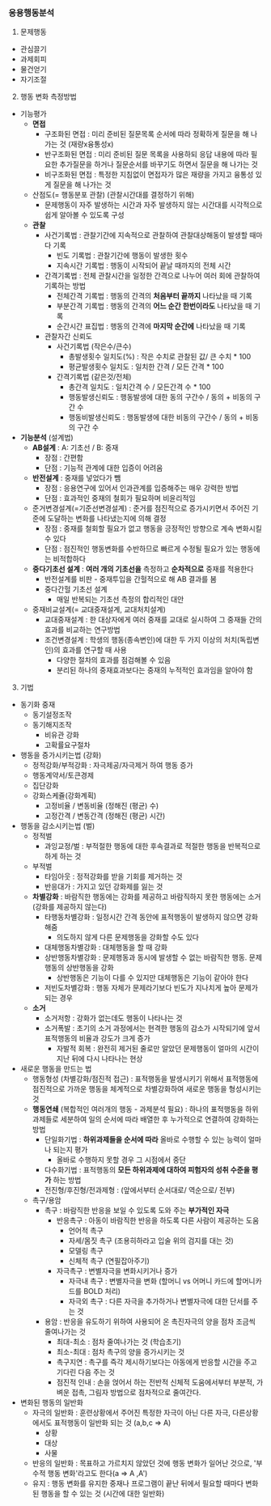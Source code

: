 ### 응용행동분석

1. 문제행동
  - 관심끌기
  - 과제회피
  - 물건얻기
  - 자기조절

2. 행동 변화 측정방법
  - 기능평가
    - **면접**
      - 구조화된 면접 : 미리 준비된 질문목록 순서에 따라 정확하게 질문을 해 나가는 것 (재량x융통성x)
      - 반구조화된 면접 : 미리 준비된 질문 목록을 사용하되 응답 내용에 따라 필요한 추가질문을 하거나 질문순서를 바꾸기도 하면서 질문을 해 나가는 것
      - 비구조화된 면접 : 특정한 지침없이 면접자가 많은 재량을 가지고 융통성 있게 질문을 해 나가는 것
    - 산점도(= 행동분포 관찰) (관찰시간대를 결정하기 위해)
      - 문제행동이 자주 발생하는 시간과 자주 발생하지 않는 시간대를 시각적으로 쉽게 알아볼 수 있도록 구성
    - **관찰**
      - 사건기록법 : 관찰기간에 지속적으로 관찰하여 관찰대상해동이 발생할 때마다 기록
        - 빈도 기록법 : 관찰기간에 행동이 발생한 횟수
        - 지속시간 기록법 : 행동이 시작되어 끝날 때까지의 전체 시간
      - 간격기록법 : 전체 관찰시간을 일정한 간격으로 나누어 여러 회에 관찰하여 기록하는 방법
        - 전체간격 기록법 : 행동의 간격의 **처음부터 끝까지** 나타났을 때 기록
        - 부분간격 기록법 : 행동의 간격의 **어느 순간 한번이라도** 나타났을 때 기록
        - 순간시간 표집법 : 행동의 간격에 **마지막 순간에** 나타났을 때 기록
      - 관찰자간 신뢰도
        - 사건기록법 (작은수/큰수)
          - 총발생횟수 일치도(%) : 작은 수치로 관찰된 값/ 큰 수치 * 100
          - 평균발생횟수 일치도 : 일치한 간격 / 모든 간격 * 100
        - 간격기록법 (같은것/전체)
          - 총간격 일치도 : 일치간격 수 / 모든간격 수 * 100
          - 행동발생신뢰도 : 행동발생에 대한 동의 구간수 / 동의 + 비동의 구간 수
          - 행동비발생신뢰도 : 행동발생에 대한 비동의 구간수 / 동의 + 비동의 구간 수
  - **기능분석** (설계법)
    - **AB설계** : A: 기초선  / B: 중재
      - 장점 : 간편함
      - 단점 : 기능적 관계에 대한 입증이 어려움
    - **반전설계** : 중재를 넣었다가 뺌
      - 장점 : 응용연구에 있어서 인과관계를 입증해주는 매우 강력한 방법
      - 단점 : 효과적인 중재의 철회가 필요하며 비윤리적임
    - 준거변경설계(=기준선변경설계) : 준거를 점진적으로 증가시키면서 주어진 기준에 도달하는 변화를 나타냈는지에 의해 결정
      - 장점 : 중재를 철회할 필요가 없고 행동을 긍정적인 방향으로 계속 변화시킬 수 있다
      - 단점 : 점진적인 행동변화를 수반하므로 빠르게 수정될 필요가 있는 행동에는 비적합하다
    - **중다기초선 설계** : **여러 개의 기초선을** 측정하고 **순차적으로** 중재를 적용한다
      - 반전설계를 비판 - 중재투입을 간헐적으로 해 AB 결과를 봄
      - 중다간헐 기초선 설계
        - 매일 반복되는 기초선 측정의 합리적인 대안
    - 중재비교설계(= 교대중재설계, 교대처치설계)
      - 교대중재설계 : 한 대상자에게 여러 중재를 교대로 실시하여 그 중재들 간의 효과를 비교하는 연구방법
      - 조건변경설계 : 학생의 행동(종속변인)에 대한 두 가지 이상의 처치(독립변인)의 효과를 연구할 때 사용
        - 다양한 절차의 효과를 점검해볼 수 있음
        - 분리된 하나의 중재효과보다는 중재의 누적적인 효과임을 알아야 함

3. 기법
  - 동기화 중재
    - 동기설정조작
    - 동기해지조작
      - 비유관 강화
      - 고확률요구절차
  - 행동을 증가시키는법 (강화)
    - 정적강화/부적강화 : 자극제공/자극제거 하여 행동 증가
    - 행동계약서/토큰경제
    - 집단강화
    - 강화스케쥴(강화계획)
      - 고정비율 / 변동비율 (정해진 (평균) 수)
      - 고정간격 / 변동간격 (정해진 (평균) 시간)
  - 행동을 감소시키는법 (벌)
    - 정적벌
      - 과잉교정/벌 : 부적절한 행동에 대한 후속결과로 적절한 행동을 반복적으로 하게 하는 것
    - 부적벌
      - 타임아웃 : 정적강화를 받을 기회를 제거하는 것
      - 반응대가 : 가지고 있던 강화제를 잃는 것
    - **차별강화** : 바람직한 행동에는 강화를 제공하고 바람직하지 못한 행동에는 소거(강화를 제공하지 않는다)
      - 타행동차별강화 : 일정시간 간격 동안에 표적행동이 발생하지 않으면 강화해줌
        - 의도하지 않게 다른 문제행동을 강화할 수도 있다
      - 대체행동차별강화 : 대체행동을 할 때 강화
      - 상반행동차별강화 : 문제행동과 동시에 발생할 수 없는 바람직한 행동. 문제행동의 상반행동을 강화
        - 상반행동은 기능이 다를 수 있지만 대체행동은 기능이 같아야 한다
      - 저빈도차별강화 : 행동 자체가 문제라기보다 빈도가 지나치게 높아 문제가 되는 경우
    - **소거**
      - 소거저항 : 강화가 없는데도 행동이 나타나는 것
      - 소거폭발 : 초기의 소거 과정에서는 현격한 행동의 감소가 시작되기에 앞서 표적행동의 비율과 강도가 크게 증가
        - 자발적 회복 : 완전히 제거된 줄로만 알았던 문제행동이 얼마의 시간이 지난 뒤에 다시 나타나는 현상
  - 새로운 행동을 만드는 법
    - 행동형성 (차별강화/점진적 접근) : 표적행동을 발생시키기 위해서 표적행동에 점진적으로 가까운 행동을 체계적으로 차별강화하여 새로운 행동을 형성시키는 것
    - **행동연쇄** (복합적인 여러개의 행동 - 과제분석 필요) : 하나의 표적행동을 하위과제들로 세분하여 일의 순서에 따라 배열한 후 누가적으로 연결하여 강화하는 방법
      - 단일화기법 : **하위과제들을 순서에 따라** 올바로 수행할 수 있는 능력이 얼마나 되는지 평가
        - 올바로 수행하지 못할 경우 그 시점에서 중단
      - 다수화기법 : 표적행동의 **모든 하위과제에 대하여 피험자의 성취 수준을 평가** 하는 방법
      - 전진형/후진형/전과제형 : (앞에서부터 순서대로/ 역순으로/ 전부)
    - 촉구/용암
      - 촉구 : 바람직한 반응을 보일 수 있도록 도와 주는 **부가적인 자극**
        - 반응촉구 : 아동이 바람직한 반응을 하도록 다른 사람이 제공하는 도움
          - 언어적 촉구
          - 자세/몸짓 촉구 (조용히하라고 입술 위의 검지를 대는 것)
          - 모델링 촉구
          - 신체적 촉구 (연필잡아주기)
        - 자극촉구 : 변별자극을 변화시키거나 증가
          - 자극내 촉구 : 변별자극을 변화 (할머니 vs 어머니 카드에 할머니카드를 BOLD 처리)
          - 자극외 촉구 : 다른 자극을 추가하거나 변별자극에 대한 단서를 주는 것
      - 용암 : 반응을 유도하기 위하여 사용되어 온 촉진자극의 양을 점차 조금씩 줄여나가는 것
        - 최대-최소 : 점차 줄여나가는 것 (학습초기)
        - 최소-최대 : 점차 촉구의 양을 증가시키는 것
        - 촉구지연 : 촉구를 즉각 제시하기보다는 아동에게 반응할 시간을 주고 기다린 다음 주는 것
        - 점진적 인내 : 손을 얹어서 하는 전반적 신체적 도움에서부터 부분적, 가벼운 접촉, 그림자 방법으로 점차적으로 줄여간다.
  - 변화된 행동의 일반화
    - 자극의 일반화 : 훈련상황에서 주어진 특정한 자극이 아닌 다른 자극, 다른상황에서도 표적행동이 일반화 되는 것 (a,b,c => A)
      - 상황
      - 대상
      - 사물
    - 반응의 일반화 : 목표하고 가르치지 않았던 것에 행동 변화가 일어난 것으로, '부수적 행동 변화'라고도 한다(a => A ,A')
    - 유지 : 행동 변화를 유지한 중재나 프로그램이 끝난 뒤에서 필요할 때마다 변화된 행동을 할 수 있는 것 (시간에 대한 일반화)
